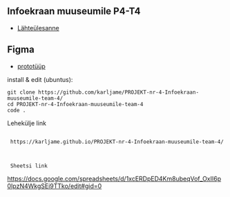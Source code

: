 ## Infoekraan muuseumile P4-T4

- [Lähteülesanne](https://github.com/kuressaareametikool/tarkvaraprojektid/wiki/2020%E2%88%9521-PROJEKT-nr-4-%E2%80%92-Infoekraan-muuseumile)
## Figma 
- [prototüüp](https://www.figma.com/file/lwmkZCyPBPqcQZpWpuYl4O/Untitled?node-id=0%3A1)

install & edit (ubuntus):
```
git clone https://github.com/karljame/PROJEKT-nr-4-Infoekraan-muuseumile-team-4/
cd PROJEKT-nr-4-Infoekraan-muuseumile-team-4
code .
```
Lehekülje link
```

 https://karljame.github.io/PROJEKT-nr-4-Infoekraan-muuseumile-team-4/

 

 Sheetsi link
 ```
 https://docs.google.com/spreadsheets/d/1xcERDpED4Km8ubeqVof_OxII6p0IpzN4WkgSEi9TTko/edit#gid=0